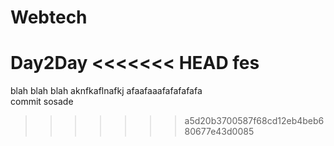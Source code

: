# Webtech
Day2Day
<<<<<<< HEAD
fes
=======

blah blah blah
aknfkaflnafkj
afaafaaafafafafafa  
commit sosade
>>>>>>> a5d20b3700587f68cd12eb4beb680677e43d0085
